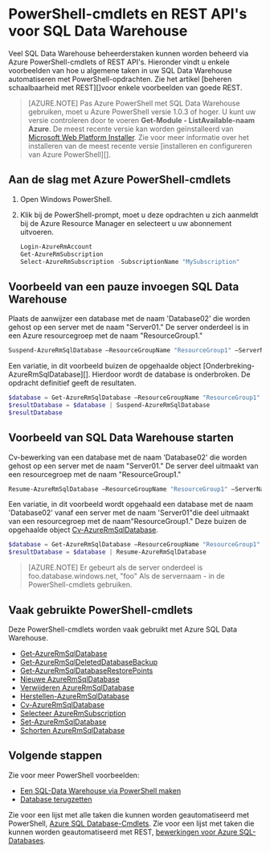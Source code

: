 <properties
   pageTitle="PowerShell-cmdlets voor Azure SQL Data Warehouse"
   description="De bovenste PowerShell-cmdlets voor Azure SQL Data Warehouse waaronder over het onderbreken en hervatten van een database te vinden."
   services="sql-data-warehouse"
   documentationCenter="NA"
   authors="sonyam"
   manager="barbkess"
   editor=""/>

<tags
   ms.service="sql-data-warehouse"
   ms.devlang="NA"
   ms.topic="article"
   ms.tgt_pltfrm="NA"
   ms.workload="data-services"
   ms.date="08/16/2016"
   ms.author="sonyama;barbkess;mausher"/>

# <a name="powershell-cmdlets-and-rest-apis-for-sql-data-warehouse"></a>PowerShell-cmdlets en REST API's voor SQL Data Warehouse

Veel SQL Data Warehouse beheerderstaken kunnen worden beheerd via Azure PowerShell-cmdlets of REST API's.  Hieronder vindt u enkele voorbeelden van hoe u algemene taken in uw SQL Data Warehouse automatiseren met PowerShell-opdrachten.  Zie het artikel [beheren schaalbaarheid met REST][]voor enkele voorbeelden van goede REST.

> [AZURE.NOTE]  Pas Azure PowerShell met SQL Data Warehouse gebruiken, moet u Azure PowerShell versie 1.0.3 of hoger.  U kunt uw versie controleren door te voeren **Get-Module - ListAvailable-naam Azure**.  De meest recente versie kan worden geïnstalleerd van [Microsoft Web Platform Installer][].  Zie voor meer informatie over het installeren van de meest recente versie [installeren en configureren van Azure PowerShell][].

## <a name="get-started-with-azure-powershell-cmdlets"></a>Aan de slag met Azure PowerShell-cmdlets

1. Open Windows PowerShell. 
2. Klik bij de PowerShell-prompt, moet u deze opdrachten u zich aanmeldt bij de Azure Resource Manager en selecteert u uw abonnement uitvoeren.

    ```PowerShell
    Login-AzureRmAccount
    Get-AzureRmSubscription
    Select-AzureRmSubscription -SubscriptionName "MySubscription"
    ```

## <a name="pause-sql-data-warehouse-example"></a>Voorbeeld van een pauze invoegen SQL Data Warehouse

Plaats de aanwijzer een database met de naam 'Database02' die worden gehost op een server met de naam "Server01."  De server onderdeel is in een Azure resourcegroep met de naam "ResourceGroup1." 

```Powershell
Suspend-AzureRmSqlDatabase –ResourceGroupName "ResourceGroup1" –ServerName "Server01" –DatabaseName "Database02"
```
Een variatie, in dit voorbeeld buizen de opgehaalde object [Onderbreking-AzureRmSqlDatabase][].  Hierdoor wordt de database is onderbroken. De opdracht definitief geeft de resultaten.

```Powershell
$database = Get-AzureRmSqlDatabase –ResourceGroupName "ResourceGroup1" –ServerName "Server01" –DatabaseName "Database02"
$resultDatabase = $database | Suspend-AzureRmSqlDatabase
$resultDatabase
```

## <a name="start-sql-data-warehouse-example"></a>Voorbeeld van SQL Data Warehouse starten

Cv-bewerking van een database met de naam 'Database02' die worden gehost op een server met de naam "Server01." De server deel uitmaakt van een resourcegroep met de naam "ResourceGroup1."

```Powershell
Resume-AzureRmSqlDatabase –ResourceGroupName "ResourceGroup1" –ServerName "Server01" -DatabaseName "Database02"
```

Een variatie, in dit voorbeeld wordt opgehaald een database met de naam 'Database02' vanaf een server met de naam 'Server01"die deel uitmaakt van een resourcegroep met de naam"ResourceGroup1." Deze buizen de opgehaalde object [Cv-AzureRmSqlDatabase][].

```Powershell
$database = Get-AzureRmSqlDatabase –ResourceGroupName "ResourceGroup1" –ServerName "Server01" –DatabaseName "Database02"
$resultDatabase = $database | Resume-AzureRmSqlDatabase
```

> [AZURE.NOTE] Er gebeurt als de server onderdeel is foo.database.windows.net, "foo" Als de servernaam - in de PowerShell-cmdlets gebruiken.

## <a name="frequently-used-powershell-cmdlets"></a>Vaak gebruikte PowerShell-cmdlets

Deze PowerShell-cmdlets worden vaak gebruikt met Azure SQL Data Warehouse.

- [Get-AzureRmSqlDatabase][]
- [Get-AzureRmSqlDeletedDatabaseBackup][]
- [Get-AzureRmSqlDatabaseRestorePoints][]
- [Nieuwe AzureRmSqlDatabase][]
- [Verwijderen AzureRmSqlDatabase][]
- [Herstellen-AzureRmSqlDatabase][] 
- [Cv-AzureRmSqlDatabase][]
- [Selecteer AzureRmSubscription][]
- [Set-AzureRmSqlDatabase][]
- [Schorten AzureRmSqlDatabase][]

## <a name="next-steps"></a>Volgende stappen
Zie voor meer PowerShell voorbeelden:

- [Een SQL-Data Warehouse via PowerShell maken][]
- [Database terugzetten][]

Zie voor een lijst met alle taken die kunnen worden geautomatiseerd met PowerShell, [Azure SQL Database-Cmdlets][].  Zie voor een lijst met taken die kunnen worden geautomatiseerd met REST, [bewerkingen voor Azure SQL-Databases][].

<!--Image references-->

<!--Article references-->
[Het installeren en configureren van Azure PowerShell]: ./powershell-install-configure.md
[Een SQL-Data Warehouse via PowerShell maken]: ./sql-data-warehouse-get-started-provision-powershell.md
[Database terugzetten]: ./sql-data-warehouse-restore-database-powershell.md
[Schaalbaarheid met REST beheren]: ./sql-data-warehouse-manage-compute-rest-api.md

<!--MSDN references-->
[Azure SQL Database-Cmdlets]: https://msdn.microsoft.com/library/mt574084.aspx
[Bewerkingen voor Azure SQL-Databases]: https://msdn.microsoft.com/library/azure/dn505719.aspx
[Get-AzureRmSqlDatabase]: https://msdn.microsoft.com/library/mt603648.aspx
[Get-AzureRmSqlDeletedDatabaseBackup]: https://msdn.microsoft.com/library/mt693387.aspx
[Get-AzureRmSqlDatabaseRestorePoints]: https://msdn.microsoft.com/library/mt603642.aspx
[Nieuwe AzureRmSqlDatabase]: https://msdn.microsoft.com/library/mt619339.aspx
[Verwijderen AzureRmSqlDatabase]: https://msdn.microsoft.com/library/mt619368.aspx
[Herstellen-AzureRmSqlDatabase]: https://msdn.microsoft.com/library/mt693390.aspx
[Cv-AzureRmSqlDatabase]: https://msdn.microsoft.com/library/mt619347.aspx
<!-- It appears that Select-AzureRmSubscription isn't documented, so this points to Select-AzureSubscription -->
[Selecteer AzureRmSubscription]: https://msdn.microsoft.com/library/dn722499.aspx
[Set-AzureRmSqlDatabase]: https://msdn.microsoft.com/library/mt619433.aspx
[Schorten AzureRmSqlDatabase]: https://msdn.microsoft.com/library/mt619337.aspx

<!--Other Web references-->
[Microsoft Web Platform Installer]: https://aka.ms/webpi-azps
